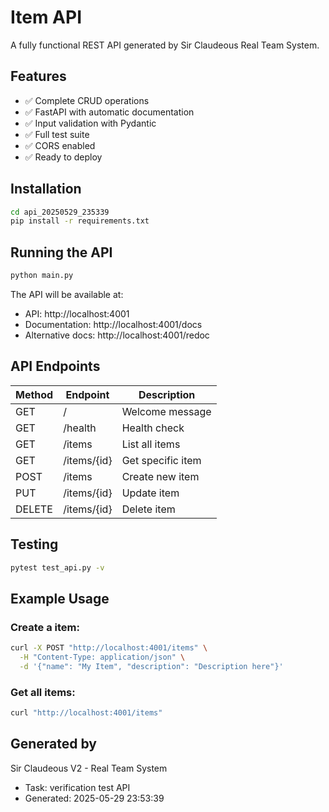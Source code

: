 # Item API

A fully functional REST API generated by Sir Claudeous Real Team System.

## Features

- ✅ Complete CRUD operations
- ✅ FastAPI with automatic documentation
- ✅ Input validation with Pydantic
- ✅ Full test suite
- ✅ CORS enabled
- ✅ Ready to deploy

## Installation

```bash
cd api_20250529_235339
pip install -r requirements.txt
```

## Running the API

```bash
python main.py
```

The API will be available at:
- API: http://localhost:4001
- Documentation: http://localhost:4001/docs
- Alternative docs: http://localhost:4001/redoc

## API Endpoints

| Method | Endpoint | Description |
|--------|----------|-------------|
| GET | / | Welcome message |
| GET | /health | Health check |
| GET | /items | List all items |
| GET | /items/{id} | Get specific item |
| POST | /items | Create new item |
| PUT | /items/{id} | Update item |
| DELETE | /items/{id} | Delete item |

## Testing

```bash
pytest test_api.py -v
```

## Example Usage

### Create a item:
```bash
curl -X POST "http://localhost:4001/items" \
  -H "Content-Type: application/json" \
  -d '{"name": "My Item", "description": "Description here"}'
```

### Get all items:
```bash
curl "http://localhost:4001/items"
```

## Generated by

Sir Claudeous V2 - Real Team System
- Task: verification test API
- Generated: 2025-05-29 23:53:39
